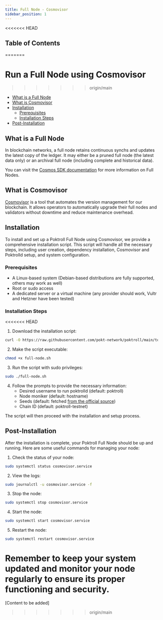 ```yaml
---
title: Full Node - Cosmovisor
sidebar_position: 1
---
```


<<<<<<< HEAD
## Table of Contents  <!-- omit in toc -->
=======
# Run a Full Node using Cosmovisor <!-- omit in toc -->

>>>>>>> origin/main
- [What is a Full Node](#what-is-a-full-node)
- [What is Cosmovisor](#what-is-cosmovisor)
- [Installation](#installation)
  - [Prerequisites](#prerequisites)
  - [Installation Steps](#installation-steps)
- [Post-Installation](#post-installation)

## What is a Full Node

In blockchain networks, a full node retains continuous synchs and updates the latest copy of the ledger. It may either be a pruned full node (the latest data only) or an archival full node (including complete and historical data).

You can visit the [Cosmos SDK documentation](https://docs.cosmos.network/main/user/run-node/run-node) for more information on Full Nodes.

## What is Cosmovisor

[Cosmovisor](https://docs.cosmos.network/main/build/tooling/cosmovisor) is a tool that automates the version management for our blockchain. It allows operators to automatically upgrade their full nodes and validators without downtime and reduce maintenance overhead.

## Installation

To install and set up a Poktroll Full Node using Cosmovisor, we provide a comprehensive installation script. This script will handle all the necessary steps, including user creation, dependency installation, Cosmovisor and Poktrolld setup, and system configuration.

### Prerequisites

- A Linux-based system (Debian-based distributions are fully supported, others may work as well)
- Root or sudo access
- A dedicated server or a virtual machine (any provider should work, Vultr and Hetzner have been tested)

### Installation Steps

<<<<<<< HEAD
1. Download the installation script:

```bash
curl -O https://raw.githubusercontent.com/pokt-network/poktroll/main/tools/installer/full-node.sh
```

2. Make the script executable:

```bash
chmod +x full-node.sh
```

3. Run the script with sudo privileges:

```bash
sudo ./full-node.sh
```

4. Follow the prompts to provide the necessary information:
   - Desired username to run poktrolld (default: poktroll)
   - Node moniker (default: hostname)
   - Seeds (default: fetched [from the official source](https://github.com/pokt-network/pocket-network-genesis/tree/master/poktrolld))
   - Chain ID (default: poktroll-testnet)

The script will then proceed with the installation and setup process.

## Post-Installation

After the installation is complete, your Poktroll Full Node should be up and running. Here are some useful commands for managing your node:

1. Check the status of your node:

```bash
sudo systemctl status cosmovisor.service
```

2. View the logs:

```bash
sudo journalctl -u cosmovisor.service -f
```

3. Stop the node:

```bash
sudo systemctl stop cosmovisor.service
```

4. Start the node:

```bash
sudo systemctl start cosmovisor.service
```

5. Restart the node:

```bash
sudo systemctl restart cosmovisor.service
```

Remember to keep your system updated and monitor your node regularly to ensure its proper functioning and security.
=======
[Content to be added]
>>>>>>> origin/main
